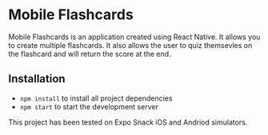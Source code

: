# Mobile Flashcards

Mobile Flashcards is an application created using React Native. It allows you to create multiple flashcards. It also allows the user to quiz themsevles on the flashcard and will return the score at the end.

## Installation

* `npm install` to install all project dependencies
* `npm start` to start the development server

This project has been tested on Expo Snack iOS and Andriod simulators.